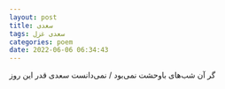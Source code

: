 ```yaml
---
layout: post
title: سعدی
tags: سعدی غزل
categories: poem
date: 2022-06-06 06:34:43
---
```


گر آن شب‌های باوحشت نمی‌بود / نمی‌دانست سعدی قدر این روز
